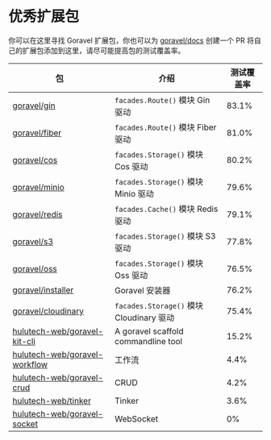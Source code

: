 # 优秀扩展包

你可以在这里寻找 Goravel 扩展包，你也可以为 [goravel/docs](https://github.com/goravel/docs) 创建一个 PR 将自己的扩展包添加到这里，请尽可能提高包的测试覆盖率。

| 包                                                                                 | 介绍                                   | 测试覆盖率                 |
| --------------------------------------------------------------------------------- | ------------------------------------ | --------------------- |
| [goravel/gin](https://github.com/goravel/gin)                                     | `facades.Route()` 模块 Gin 驱动          | 83.1% |
| [goravel/fiber](https://github.com/goravel/fiber)                                 | `facades.Route()` 模块 Fiber 驱动        | 81.0% |
| [goravel/cos](https://github.com/goravel/cos)                                     | `facades.Storage()` 模块 Cos 驱动        | 80.2% |
| [goravel/minio](https://github.com/goravel/minio)                                 | `facades.Storage()` 模块 Minio 驱动      | 79.6% |
| [goravel/redis](https://github.com/goravel/redis)                                 | `facades.Cache()` 模块 Redis 驱动        | 79.1% |
| [goravel/s3](https://github.com/goravel/s3)                                       | `facades.Storage()` 模块 S3 驱动         | 77.8% |
| [goravel/oss](https://github.com/goravel/oss)                                     | `facades.Storage()` 模块 Oss 驱动        | 76.5% |
| [goravel/installer](https://github.com/goravel/installer)                         | Goravel 安装器                          | 76.2% |
| [goravel/cloudinary](https://github.com/goravel/cloudinary)                       | `facades.Storage()` 模块 Cloudinary 驱动 | 75.4% |
| [hulutech-web/goravel-kit-cli](https://github.com/hulutech-web/goravel-kit-cli)   | A goravel scaffold commandline tool  | 15.2% |
| [hulutech-web/goravel-workflow](https://github.com/hulutech-web/goravel-workflow) | 工作流                                  | 4.4%  |
| [hulutech-web/goravel-crud](https://github.com/hulutech-web/goravel-crud)         | CRUD                                 | 4.2%  |
| [hulutech-web/tinker](https://github.com/hulutech-web/tinker)                     | Tinker                               | 3.6%  |
| [hulutech-web/goravel-socket](https://github.com/hulutech-web/goravel-socket)     | WebSocket                            | 0%                    |
